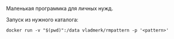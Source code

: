 Маленькая программка для личных нужд.

Запуск из нужного каталога:
```shell
docker run -v "$(pwd)":/data vladmerk/rmpattern -p '<pattern>'
```

